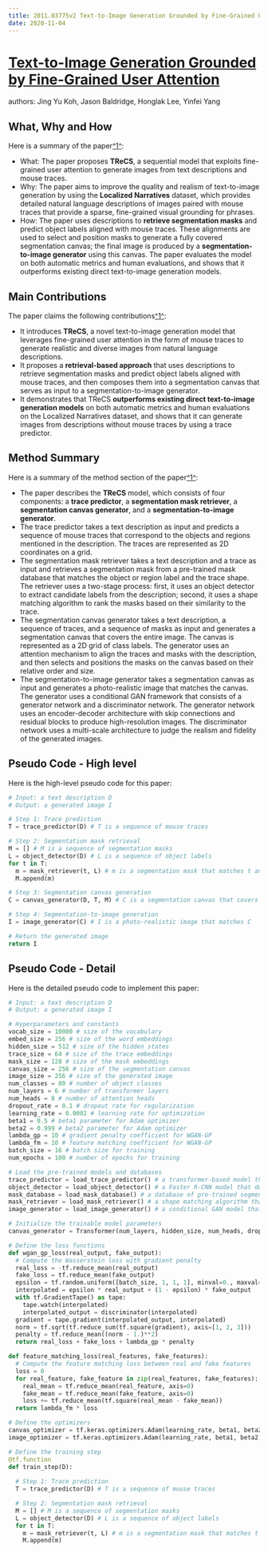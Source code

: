 ```yaml
---
title: 2011.03775v2 Text-to-Image Generation Grounded by Fine-Grained User Attention
date: 2020-11-04
---
```


# [Text-to-Image Generation Grounded by Fine-Grained User Attention](http://arxiv.org/abs/2011.03775v2)

authors: Jing Yu Koh, Jason Baldridge, Honglak Lee, Yinfei Yang


## What, Why and How

[1]: https://arxiv.org/pdf/2011.03775v2 "Text-to-Image Generation Grounded by Fine-Grained User Attention"
[2]: https://arxiv.org/abs/2011.03775v2 "Text-to-Image Generation Grounded by Fine-Grained User Attention"
[3]: http://export.arxiv.org/abs/2203.03775v2 "[2203.03775v2] Discrete honeycombs, rational edges and edge states"

Here is a summary of the paper[^1^][1]:

- What: The paper proposes **TReCS**, a sequential model that exploits fine-grained user attention to generate images from text descriptions and mouse traces.
- Why: The paper aims to improve the quality and realism of text-to-image generation by using the **Localized Narratives** dataset, which provides detailed natural language descriptions of images paired with mouse traces that provide a sparse, fine-grained visual grounding for phrases.
- How: The paper uses descriptions to **retrieve segmentation masks** and predict object labels aligned with mouse traces. These alignments are used to select and position masks to generate a fully covered segmentation canvas; the final image is produced by a **segmentation-to-image generator** using this canvas. The paper evaluates the model on both automatic metrics and human evaluations, and shows that it outperforms existing direct text-to-image generation models.

## Main Contributions

[1]: https://arxiv.org/pdf/2011.03775v2 "Text-to-Image Generation Grounded by Fine-Grained User Attention"
[2]: https://arxiv.org/abs/2011.03775v2 "Text-to-Image Generation Grounded by Fine-Grained User Attention"
[3]: http://export.arxiv.org/abs/2203.03775v2 "[2203.03775v2] Discrete honeycombs, rational edges and edge states"

The paper claims the following contributions[^1^][1]:

- It introduces **TReCS**, a novel text-to-image generation model that leverages fine-grained user attention in the form of mouse traces to generate realistic and diverse images from natural language descriptions.
- It proposes a **retrieval-based approach** that uses descriptions to retrieve segmentation masks and predict object labels aligned with mouse traces, and then composes them into a segmentation canvas that serves as input to a segmentation-to-image generator.
- It demonstrates that TReCS **outperforms existing direct text-to-image generation models** on both automatic metrics and human evaluations on the Localized Narratives dataset, and shows that it can generate images from descriptions without mouse traces by using a trace predictor.

## Method Summary

[1]: https://arxiv.org/pdf/2011.03775v2 "Text-to-Image Generation Grounded by Fine-Grained User Attention"
[2]: https://arxiv.org/abs/2011.03775v2 "Text-to-Image Generation Grounded by Fine-Grained User Attention"
[3]: http://export.arxiv.org/abs/2203.03775v2 "[2203.03775v2] Discrete honeycombs, rational edges and edge states"

Here is a summary of the method section of the paper[^1^][1]:

- The paper describes the **TReCS** model, which consists of four components: a **trace predictor**, a **segmentation mask retriever**, a **segmentation canvas generator**, and a **segmentation-to-image generator**.
- The trace predictor takes a text description as input and predicts a sequence of mouse traces that correspond to the objects and regions mentioned in the description. The traces are represented as 2D coordinates on a grid.
- The segmentation mask retriever takes a text description and a trace as input and retrieves a segmentation mask from a pre-trained mask database that matches the object or region label and the trace shape. The retriever uses a two-stage process: first, it uses an object detector to extract candidate labels from the description; second, it uses a shape matching algorithm to rank the masks based on their similarity to the trace.
- The segmentation canvas generator takes a text description, a sequence of traces, and a sequence of masks as input and generates a segmentation canvas that covers the entire image. The canvas is represented as a 2D grid of class labels. The generator uses an attention mechanism to align the traces and masks with the description, and then selects and positions the masks on the canvas based on their relative order and size.
- The segmentation-to-image generator takes a segmentation canvas as input and generates a photo-realistic image that matches the canvas. The generator uses a conditional GAN framework that consists of a generator network and a discriminator network. The generator network uses an encoder-decoder architecture with skip connections and residual blocks to produce high-resolution images. The discriminator network uses a multi-scale architecture to judge the realism and fidelity of the generated images.

## Pseudo Code - High level

Here is the high-level pseudo code for this paper:

```python
# Input: a text description D
# Output: a generated image I

# Step 1: Trace prediction
T = trace_predictor(D) # T is a sequence of mouse traces

# Step 2: Segmentation mask retrieval
M = [] # M is a sequence of segmentation masks
L = object_detector(D) # L is a sequence of object labels
for t in T:
  m = mask_retriever(t, L) # m is a segmentation mask that matches t and L
  M.append(m)

# Step 3: Segmentation canvas generation
C = canvas_generator(D, T, M) # C is a segmentation canvas that covers the image

# Step 4: Segmentation-to-image generation
I = image_generator(C) # I is a photo-realistic image that matches C

# Return the generated image
return I
```

## Pseudo Code - Detail

Here is the detailed pseudo code to implement this paper:

```python
# Input: a text description D
# Output: a generated image I

# Hyperparameters and constants
vocab_size = 10000 # size of the vocabulary
embed_size = 256 # size of the word embeddings
hidden_size = 512 # size of the hidden states
trace_size = 64 # size of the trace embeddings
mask_size = 128 # size of the mask embeddings
canvas_size = 256 # size of the segmentation canvas
image_size = 256 # size of the generated image
num_classes = 80 # number of object classes
num_layers = 6 # number of transformer layers
num_heads = 8 # number of attention heads
dropout_rate = 0.1 # dropout rate for regularization
learning_rate = 0.0002 # learning rate for optimization
beta1 = 0.5 # beta1 parameter for Adam optimizer
beta2 = 0.999 # beta2 parameter for Adam optimizer
lambda_gp = 10 # gradient penalty coefficient for WGAN-GP
lambda_fm = 10 # feature matching coefficient for WGAN-GP
batch_size = 16 # batch size for training
num_epochs = 100 # number of epochs for training

# Load the pre-trained models and databases
trace_predictor = load_trace_predictor() # a transformer-based model that predicts traces from descriptions
object_detector = load_object_detector() # a Faster R-CNN model that detects objects from descriptions
mask_database = load_mask_database() # a database of pre-trained segmentation masks from COCO dataset
mask_retriever = load_mask_retriever() # a shape matching algorithm that retrieves masks from traces and labels
image_generator = load_image_generator() # a conditional GAN model that generates images from segmentation canvases

# Initialize the trainable model parameters
canvas_generator = Transformer(num_layers, hidden_size, num_heads, dropout_rate) # a transformer-based model that generates segmentation canvases from descriptions, traces, and masks

# Define the loss functions
def wgan_gp_loss(real_output, fake_output):
  # Compute the Wasserstein loss with gradient penalty
  real_loss = -tf.reduce_mean(real_output)
  fake_loss = tf.reduce_mean(fake_output)
  epsilon = tf.random.uniform([batch_size, 1, 1, 1], minval=0., maxval=1.)
  interpolated = epsilon * real_output + (1 - epsilon) * fake_output
  with tf.GradientTape() as tape:
    tape.watch(interpolated)
    interpolated_output = discriminator(interpolated)
  gradient = tape.gradient(interpolated_output, interpolated)
  norm = tf.sqrt(tf.reduce_sum(tf.square(gradient), axis=[1, 2, 3]))
  penalty = tf.reduce_mean((norm - 1.)**2)
  return real_loss + fake_loss + lambda_gp * penalty

def feature_matching_loss(real_features, fake_features):
  # Compute the feature matching loss between real and fake features
  loss = 0
  for real_feature, fake_feature in zip(real_features, fake_features):
    real_mean = tf.reduce_mean(real_feature, axis=0)
    fake_mean = tf.reduce_mean(fake_feature, axis=0)
    loss += tf.reduce_mean(tf.square(real_mean - fake_mean))
  return lambda_fm * loss

# Define the optimizers
canvas_optimizer = tf.keras.optimizers.Adam(learning_rate, beta1, beta2)
image_optimizer = tf.keras.optimizers.Adam(learning_rate, beta1, beta2)

# Define the training step
@tf.function
def train_step(D):
  
  # Step 1: Trace prediction
  T = trace_predictor(D) # T is a sequence of mouse traces

  # Step 2: Segmentation mask retrieval
  M = [] # M is a sequence of segmentation masks
  L = object_detector(D) # L is a sequence of object labels
  for t in T:
    m = mask_retriever(t, L) # m is a segmentation mask that matches t and L
    M.append(m)

  
```